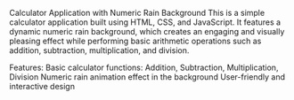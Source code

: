 Calculator Application with Numeric Rain Background
This is a simple calculator application built using HTML, CSS, and JavaScript. It features a dynamic numeric rain background, which creates an engaging and visually pleasing effect while performing basic arithmetic operations such as addition, subtraction, multiplication, and division.

Features:
Basic calculator functions: Addition, Subtraction, Multiplication, Division
Numeric rain animation effect in the background
User-friendly and interactive design
